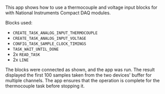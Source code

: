 This app shows how to use a thermocouple and voltage input blocks for with National Instruments Compact DAQ modules.

Blocks used:

- `CREATE_TASK_ANALOG_INPUT_THERMOCOUPLE`
- `CREATE_TASK_ANALOG_INPUT_VOLTAGE`
- `CONFIG_TASK_SAMPLE_CLOCK_TIMINGS`
- `TASK_WAIT_UNTIL_DONE`
- 2x `READ_TASK`
- 2x `LINE`

The blocks were connected as shown, and the app was run. The result displayed the first 100 samples taken from the two devices' buffer for multiple channels. The app ensures that the operation is complete for the thermocouple task before stopping it.